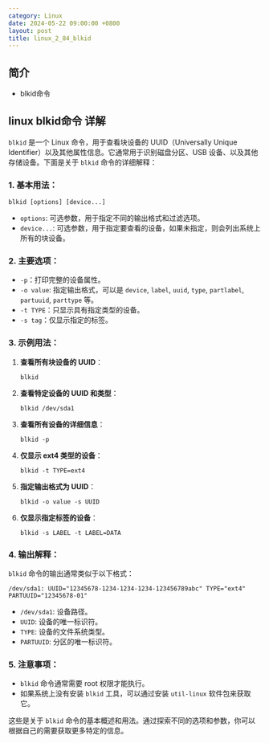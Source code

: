 ```yaml
---
category: Linux
date: 2024-05-22 09:00:00 +0800
layout: post
title: linux_2_84_blkid
---
```

## 简介

+ blkid命令

## linux blkid命令 详解

`blkid` 是一个 Linux 命令，用于查看块设备的 UUID（Universally Unique Identifier）以及其他属性信息。它通常用于识别磁盘分区、USB 设备、以及其他存储设备。下面是关于 `blkid` 命令的详细解释：

### 1. 基本用法：

```
blkid [options] [device...]
```

- `options`: 可选参数，用于指定不同的输出格式和过滤选项。
- `device...`: 可选参数，用于指定要查看的设备，如果未指定，则会列出系统上所有的块设备。

### 2. 主要选项：

- `-p`：打印完整的设备属性。
- `-o value`: 指定输出格式，可以是 `device`, `label`, `uuid`, `type`, `partlabel`, `partuuid`, `parttype` 等。
- `-t TYPE`：只显示具有指定类型的设备。
- `-s tag`：仅显示指定的标签。

### 3. 示例用法：

1. **查看所有块设备的 UUID**：
   ```
   blkid
   ```

2. **查看特定设备的 UUID 和类型**：
   ```
   blkid /dev/sda1
   ```

3. **查看所有设备的详细信息**：
   ```
   blkid -p
   ```

4. **仅显示 ext4 类型的设备**：
   ```
   blkid -t TYPE=ext4
   ```

5. **指定输出格式为 UUID**：
   ```
   blkid -o value -s UUID
   ```

6. **仅显示指定标签的设备**：
   ```
   blkid -s LABEL -t LABEL=DATA
   ```

### 4. 输出解释：

`blkid` 命令的输出通常类似于以下格式：

```
/dev/sda1: UUID="12345678-1234-1234-1234-123456789abc" TYPE="ext4" PARTUUID="12345678-01"
```

- `/dev/sda1`: 设备路径。
- `UUID`: 设备的唯一标识符。
- `TYPE`: 设备的文件系统类型。
- `PARTUUID`: 分区的唯一标识符。

### 5. 注意事项：

- `blkid` 命令通常需要 root 权限才能执行。
- 如果系统上没有安装 `blkid` 工具，可以通过安装 `util-linux` 软件包来获取它。

这些是关于 `blkid` 命令的基本概述和用法。通过探索不同的选项和参数，你可以根据自己的需要获取更多特定的信息。